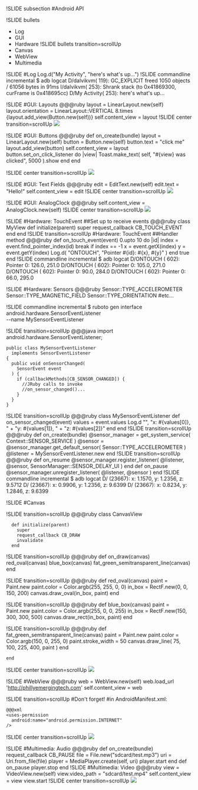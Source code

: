 !SLIDE subsection
#Android API

!SLIDE bullets
* Log
* GUI
* Hardware
!SLIDE bullets transition=scrollUp
* Canvas
* WebView
* Multimedia

!SLIDE
#Log
    Log.d("My Activity", "here's what's up...")
!SLIDE commandline incremental
    $ adb logcat
    D/dalvikvm(  119): GC_EXPLICIT freed 1050 objects / 61056 bytes in 91ms
    I/dalvikvm(  253): Shrank stack (to 0x41869300, curFrame is 0x418695cc)
    D/My Activity(  253): here's what's up...

!SLIDE
#GUI: Layouts
    @@@ruby
    layout = LinearLayout.new(self)
    layout.orientation = LinearLayout::VERTICAL
    8.times {layout.add_view(Button.new(self))}
    self.content_view = layout
!SLIDE center transition=scrollUp
![](layout.png)

!SLIDE
#GUI: Buttons
    @@@ruby
    def on_create(bundle)
      layout = LinearLayout.new(self)
      button = Button.new(self)
      button.text = "click me"
      layout.add_view(button)
      self.content_view = layout
      button.set_on_click_listener do |view|
        Toast.make_text(
          self, "#{view} was clicked", 5000
        ).show
      end
    end

!SLIDE center transition=scrollUp
![](button.png)

!SLIDE
#GUI: Text Fields
    @@@ruby
    edit = EditText.new(self)
    edit.text = "Hello!"
    self.content_view = edit
!SLIDE center transition=scrollUp
![](edit_text.png)

!SLIDE
#GUI: AnalogClock
    @@@ruby
    self.content_view = AnalogClock.new(self)
!SLIDE center transition=scrollUp
![](analog_clock.png)

!SLIDE
#Hardware: TouchEvent
##Set up to receive events
    @@@ruby
    class MyView
      def initialize(parent)
        super
        request_callback CB_TOUCH_EVENT
      end
    end
!SLIDE transition=scrollUp
#Hardware: TouchEvent
##Handler method
    @@@ruby
    def on_touch_event(event)
      0.upto 10 do |id|
        index = event.find_pointer_index(id)
        break if index == -1
        x = event.getX(index)
        y = event.getY(index)
        Log.d(
          "ONTOUCH",
          "Pointer #{id}: #{x}, #{y}"
        )
      end
      true
    end
!SLIDE commandline incremental
    $ adb logcat
    D/ONTOUCH (  602): Pointer 0: 126.0, 251.0
    D/ONTOUCH (  602): Pointer 0: 105.0, 271.0
    D/ONTOUCH (  602): Pointer 0: 90.0, 284.0
    D/ONTOUCH (  602): Pointer 0: 66.0, 295.0
      
!SLIDE
#Hardware: Sensors
    @@@ruby
    Sensor::TYPE_ACCELEROMETER
    Sensor::TYPE_MAGNETIC_FIELD
    Sensor::TYPE_ORIENTATION
    #etc...

!SLIDE commandline incremental
    $ ruboto gen interface android.hardware.SensorEventListener \
      --name MySensorEventListener

!SLIDE transition=scrollUp
    @@@java
    import android.hardware.SensorEventListener;
    
    public class MySensorEventListener
      implements SensorEventListener
    {
      public void onSensorChanged(
        SensorEvent event
      ) {
        if (callbackMethods[CB_SENSOR_CHANGED]) {
          //JRuby calls to invoke
          //on_sensor_changed()...
        }
      }
    }
    
!SLIDE transition=scrollUp
    @@@ruby
    class MySensorEventListener
      def on_sensor_changed(event)
        values = event.values
        Log.d "", "x: #{values[0]}, " + 
          "y: #{values[1]}, " + 
          "z: #{values[2]}"
      end
    end
!SLIDE transition=scrollUp
    @@@ruby
    def on_create(bundle)
      @sensor_manager = get_system_service(
        Context::SENSOR_SERVICE
      )
      @sensor =
        @sensor_manager.get_default_sensor(
          Sensor::TYPE_ACCELEROMETER
        )
      @listener = MySensorEventListener.new
    end
!SLIDE transition=scrollUp
    @@@ruby
    def on_resume
      @sensor_manager.register_listener(
        @listener, @sensor,
        SensorManager::SENSOR_DELAY_UI
      )
    end
    def on_pause
      @sensor_manager.unregister_listener(
        @listener, @sensor
      )
    end
!SLIDE commandline incremental
    $ adb logcat
    D/        (23667): x: 1.1570, y: 1.2356, z: 9.5712
    D/        (23667): x: 0.9906, y: 1.2356, z: 9.6399
    D/        (23667): x: 0.8234, y: 1.2846, z: 9.6399
    
!SLIDE
#Canvas

!SLIDE transition=scrollUp
    @@@ruby
    class CanvasView

      def initialize(parent)
        super
        request_callback CB_DRAW
        invalidate
      end

!SLIDE transition=scrollUp
    @@@ruby
      def on_draw(canvas)
        red_oval(canvas)
        blue_box(canvas)
        fat_green_semitransparent_line(canvas)
      end

!SLIDE transition=scrollUp
    @@@ruby
      def red_oval(canvas)
        paint = Paint.new
        paint.color = Color.argb(255, 255, 0, 0)
        in_box = RectF.new(0, 0, 150, 200)
        canvas.draw_oval(in_box, paint)
      end

!SLIDE transition=scrollUp
    @@@ruby
      def blue_box(canvas)
        paint = Paint.new
        paint.color = Color.argb(255, 0, 0, 255)
        in_box = RectF.new(150, 300, 300, 500)
        canvas.draw_rect(in_box, paint)
      end

!SLIDE transition=scrollUp
    @@@ruby
      def fat_green_semitransparent_line(canvas)
        paint = Paint.new
        paint.color = Color.argb(150, 0, 255, 0)
        paint.stroke_width = 50
        canvas.draw_line(
          75, 100,
          225, 400,
          paint
        )
      end

    end

!SLIDE center transition=scrollUp
![](canvas2.png)

!SLIDE
#WebView
    @@@ruby
    web = WebView.new(self)
    web.load_url 'http://phillyemergingtech.com'
    self.content_view = web

!SLIDE transition=scrollUp
#Don't forget!
#in AndroidManifest.xml:

    @@@xml
    <uses-permission
      android:name="android.permission.INTERNET"
    />
!SLIDE center transition=scrollUp
![](webview2.png)

!SLIDE
#Multimedia: Audio
    @@@ruby
    def on_create(bundle)
      request_callback CB_PAUSE
      file = File.new("sdcard/test.mp3")
      uri = Uri.from_file(file)
      player = MediaPlayer.create(self, uri)
      player.start
    end
    def on_pause
      player.stop
    end
!SLIDE
#Multimedia: Video
    @@@ruby
    view = VideoView.new(self)
    view.video_path = "sdcard/test.mp4"
    self.content_view = view
    view.start
!SLIDE center transition=scrollUp
![](video_view.png)
